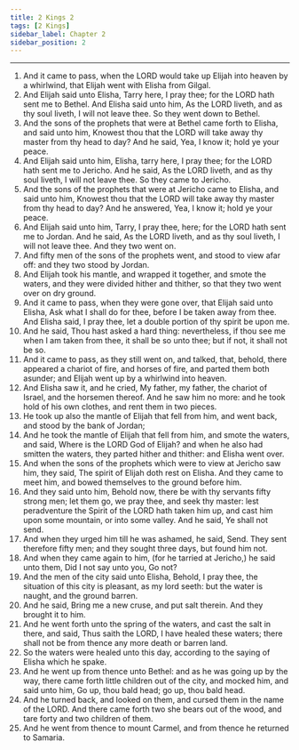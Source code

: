 ```yaml
---
title: 2 Kings 2
tags: [2 Kings]
sidebar_label: Chapter 2
sidebar_position: 2
---
```


---
1. And it came to pass, when the LORD would take up Elijah into heaven by a whirlwind, that Elijah went with Elisha from Gilgal.
2. And Elijah said unto Elisha, Tarry here, I pray thee; for the LORD hath sent me to Bethel. And Elisha said unto him, As the LORD liveth, and as thy soul liveth, I will not leave thee. So they went down to Bethel.
3. And the sons of the prophets that were at Bethel came forth to Elisha, and said unto him, Knowest thou that the LORD will take away thy master from thy head to day? And he said, Yea, I know it; hold ye your peace.
4. And Elijah said unto him, Elisha, tarry here, I pray thee; for the LORD hath sent me to Jericho. And he said, As the LORD liveth, and as thy soul liveth, I will not leave thee. So they came to Jericho.
5. And the sons of the prophets that were at Jericho came to Elisha, and said unto him, Knowest thou that the LORD will take away thy master from thy head to day? And he answered, Yea, I know it; hold ye your peace.
6. And Elijah said unto him, Tarry, I pray thee, here; for the LORD hath sent me to Jordan. And he said, As the LORD liveth, and as thy soul liveth, I will not leave thee. And they two went on.
7. And fifty men of the sons of the prophets went, and stood to view afar off: and they two stood by Jordan.
8. And Elijah took his mantle, and wrapped it together, and smote the waters, and they were divided hither and thither, so that they two went over on dry ground.
9. And it came to pass, when they were gone over, that Elijah said unto Elisha, Ask what I shall do for thee, before I be taken away from thee. And Elisha said, I pray thee, let a double portion of thy spirit be upon me.
10. And he said, Thou hast asked a hard thing: nevertheless, if thou see me when I am taken from thee, it shall be so unto thee; but if not, it shall not be so.
11. And it came to pass, as they still went on, and talked, that, behold, there appeared a chariot of fire, and horses of fire, and parted them both asunder; and Elijah went up by a whirlwind into heaven.
12. And Elisha saw it, and he cried, My father, my father, the chariot of Israel, and the horsemen thereof. And he saw him no more: and he took hold of his own clothes, and rent them in two pieces.
13. He took up also the mantle of Elijah that fell from him, and went back, and stood by the bank of Jordan;
14. And he took the mantle of Elijah that fell from him, and smote the waters, and said, Where is the LORD God of Elijah? and when he also had smitten the waters, they parted hither and thither: and Elisha went over.
15. And when the sons of the prophets which were to view at Jericho saw him, they said, The spirit of Elijah doth rest on Elisha. And they came to meet him, and bowed themselves to the ground before him.
16. And they said unto him, Behold now, there be with thy servants fifty strong men; let them go, we pray thee, and seek thy master: lest peradventure the Spirit of the LORD hath taken him up, and cast him upon some mountain, or into some valley. And he said, Ye shall not send.
17. And when they urged him till he was ashamed, he said, Send. They sent therefore fifty men; and they sought three days, but found him not.
18. And when they came again to him, (for he tarried at Jericho,) he said unto them, Did I not say unto you, Go not?
19. And the men of the city said unto Elisha, Behold, I pray thee, the situation of this city is pleasant, as my lord seeth: but the water is naught, and the ground barren.
20. And he said, Bring me a new cruse, and put salt therein. And they brought it to him.
21. And he went forth unto the spring of the waters, and cast the salt in there, and said, Thus saith the LORD, I have healed these waters; there shall not be from thence any more death or barren land.
22. So the waters were healed unto this day, according to the saying of Elisha which he spake.
23. And he went up from thence unto Bethel: and as he was going up by the way, there came forth little children out of the city, and mocked him, and said unto him, Go up, thou bald head; go up, thou bald head.
24. And he turned back, and looked on them, and cursed them in the name of the LORD. And there came forth two she bears out of the wood, and tare forty and two children of them.
25. And he went from thence to mount Carmel, and from thence he returned to Samaria.
